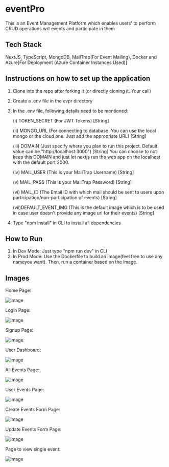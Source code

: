 # eventPro

This is an Event Management Platform which enables users' to perform CRUD operations wrt events and participate in them

## Tech Stack

NextJS, TypeScript, MongoDB, MailTrap(For Event Mailing), Docker and Azure[For Deployment (Azure Container Instances Used)]

## Instructions on how to set up the application

1) Clone into the repo after forking it (or directly cloning it. Your call)
2) Create a .env file in the evpr directory
3) In the .env file, following details need to be mentioned:
   
   (i) TOKEN_SECRET (For JWT Tokens) [String]
   
   (ii) MONGO_URL (For connecting to database. You can use the local mongo or the cloud one. Just add the appropriate URL) [String]

   (iii) DOMAIN (Just specify where you plan to run this project. Default value can be "http://localhost:3000") [String]
         You can choose to not keep this DOMAIN and just let nextjs run the web app on the localhost with the default port 3000.
   
   (iv) MAIL_USER (This is your MailTrap Username) [String]
   
   (v) MAIL_PASS (This is your MailTrap Password) [String]
   
   (vi) MAIL_ID (The Email ID with which mail should be sent to users upon participation/non-participation of events) [String]
   
   (vii)DEFAULT_EVENT_IMG (This is the default image which is to be used in case user doesn't provide any image url for their events) [String]
   
5) Type "npm install" in CLI to install all dependencies

## How to Run

1) In Dev Mode: Just type "npm run dev" in CLI
2) In Prod Mode: Use the Dockerfile to build an image(feel free to use any nameyou want). Then, run a container based on the image.
   
## Images

Home Page:

![image](https://github.com/Abhinav5050649/eventPro/assets/89687523/0af13715-ac57-4ac0-998e-90e1b14f935e)


Login Page:

![image](https://github.com/Abhinav5050649/eventPro/assets/89687523/db07d904-9b45-4897-b849-8362fb41710a)


Signup Page:

![image](https://github.com/Abhinav5050649/eventPro/assets/89687523/5ab97f0b-6de7-44b7-8017-a76bb50a339e)


User Dashboard: 

![image](https://github.com/Abhinav5050649/eventPro/assets/89687523/5bec907c-4201-4c5a-b872-20ae3f11027a)


All Events Page:

![image](https://github.com/Abhinav5050649/eventPro/assets/89687523/c3e7e9c2-09d3-4ec5-9cb0-ee54bae6c23e)


User Events Page:

![image](https://github.com/Abhinav5050649/eventPro/assets/89687523/33296704-376f-4a81-a260-3436bae23d93)


Create Events Form Page:

![image](https://github.com/Abhinav5050649/eventPro/assets/89687523/fdb9eb0b-7217-4273-b789-eaeef32acdbb)


Update Events Form Page:

![image](https://github.com/Abhinav5050649/eventPro/assets/89687523/b1e5527f-7d81-4e16-8c9d-8c67b273d62e)

Page to view single event:

![image](https://github.com/Abhinav5050649/eventPro/assets/89687523/fb875422-6ce9-4d30-a532-11edb5ce9dba)

